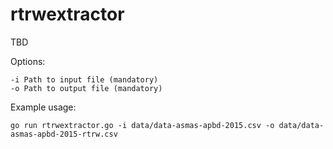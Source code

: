 # rtrwextractor
TBD

Options:
```
-i Path to input file (mandatory)
-o Path to output file (mandatory)
```

Example usage:

```
go run rtrwextractor.go -i data/data-asmas-apbd-2015.csv -o data/data-asmas-apbd-2015-rtrw.csv
```